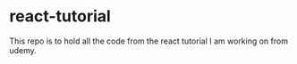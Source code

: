# react-tutorial
This repo is to hold all the code from the react tutorial I am working on from udemy.
